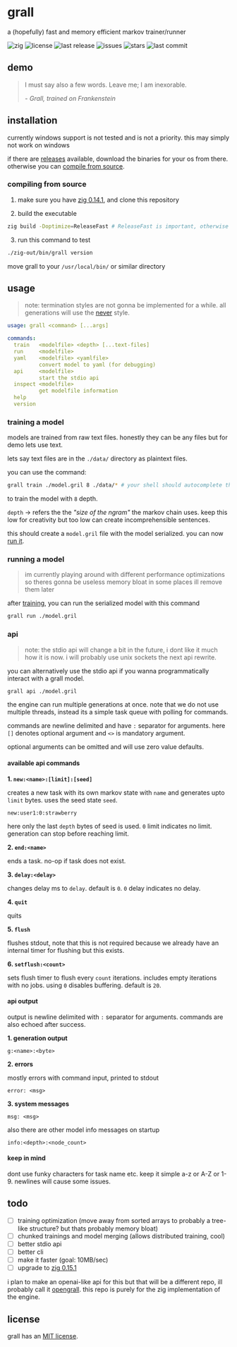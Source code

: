 # grall

a (hopefully) fast and memory efficient markov trainer/runner

![zig](https://img.shields.io/badge/zig-0.14.1-orange?style=flat-square)
![license](https://img.shields.io/badge/License-MIT-brightgreen?style=flat-square)
![last release](https://img.shields.io/github/release-date/dragsbruh/grall?style=flat-square)
![issues](https://img.shields.io/github/issues/dragsbruh/grall?style=flat-square)
![stars](https://img.shields.io/github/stars/dragsbruh/grall?style=flat-square)
![last commit](https://img.shields.io/github/last-commit/dragsbruh/grall?style=flat-square)

## demo

> I must say also a few words. Leave me; I am inexorable.
> 
> \- _Grall, trained on Frankenstein_

## installation

currently windows support is not tested and is not a priority. this may simply not work on windows

if there are [releases](https://github.com/dragsbruh/grall/releases) available, download
the binaries for your os from there. otherwise you can [compile from source](#compiling-from-source).

### compiling from source

1. make sure you have [zig 0.14.1](https://ziglang.org/download/), and clone this repository

2. build the executable

  ```bash
  zig build -Doptimize=ReleaseFast # ReleaseFast is important, otherwise its terribly slow
  ```

3. run this command to test

  ```bash
  ./zig-out/bin/grall version
  ```

  move grall to your `/usr/local/bin/` or similar directory

## usage

> note: termination styles are not gonna be implemented for a while. all generations will use the [never](./docs/termination.md#never) style.

```yaml
usage: grall <command> [...args]

commands:
  train   <modelfile> <depth> [...text-files]
  run     <modelfile>
  yaml    <modelfile> <yamlfile>
          convert model to yaml (for debugging)
  api     <modelfile>
          start the stdio api
  inspect <modelfile>
          get modelfile information
  help
  version
```

### training a model

models are trained from raw text files. honestly they can be any files but for demo lets use text.

lets say text files are in the `./data/` directory as plaintext files.

you can use the command:

```bash
grall train ./model.gril 8 ./data/* # your shell should autocomplete this
```

to train the model with `8` depth.

`depth` -> refers the the _"size of the ngram"_ the markov chain uses. keep this low for creativity but too
low can create incomprehensible sentences.

this should create a `model.gril` file with the model serialized. you can now [run it](#running-a-model).

### running a model

> im currently playing around with different performance optimizations so theres gonna be useless memory bloat in some places ill remove them later

after [training](#training-a-model), you can run the serialized model with this command

```bash
grall run ./model.gril
```

### api

> note: the stdio api will change a bit in the future, i dont like it much how it is now.
> i will probably use unix sockets the next api rewrite.

you can alternatively use the stdio api if you wanna programmatically interact with a grall model.

```bash
grall api ./model.gril
```

the engine can run multiple generations at once. note that we do not use multiple threads,
instead its a simple task queue with polling
for commands.

commands are newline delimited and have `:` separator for arguments.
here `[]` denotes optional argument and `<>` is mandatory argument.

optional arguments can be omitted and will use zero value defaults.

#### available api commands

**1. `new:<name>:[limit]:[seed]`**

creates a new task with its own markov state with `name` and generates upto `limit` bytes.
uses the seed state `seed`.

```
new:user1:0:strawberry
```

here only the last `depth` bytes of seed is used. `0` limit indicates no limit.
generation can stop before reaching limit.

**2. `end:<name>`**

ends a task. no-op if task does not exist.

**3. `delay:<delay>`**

changes delay ms to `delay`. default is `0`. `0` delay indicates no delay.

**4. `quit`**

quits

**5. `flush`**

flushes stdout, note that this is not required because we already have an internal timer for flushing but this exists.

**6. `setflush:<count>`**

sets flush timer to flush every `count` iterations. includes empty iterations with no jobs.
using `0` disables buffering. default is `20`.

#### api output

output is newline delimited with `:` separator for arguments.
commands are also echoed after success.

**1. generation output**

```
g:<name>:<byte>
```

**2. errors**

mostly errors with command input, printed to stdout

```
error: <msg>
```

**3. system messages**

```
msg: <msg>
```

also there are other model info messages on startup

```
info:<depth>:<node_count>
```

#### keep in mind

dont use funky characters for task name etc. keep it simple a-z or A-Z or 1-9.
newlines will cause some issues.

## todo

- [ ] training optimization (move away from sorted arrays to probably a tree-like structure? but thats probably memory bloat)
- [ ] chunked trainings and model merging (allows distributed training, cool)
- [ ] better stdio api
- [ ] better cli
- [ ] make it faster (goal: 10MB/sec)
- [ ] upgrade to [zig 0.15.1](https://ziglang.org/download/0.15.1/release-notes.html)

i plan to make an openai-like api for this but that will be a different repo,
ill probably call it [opengrall](https://github.com/dragsbruh/opengrall).
this repo is purely for the zig implementation of the engine.

## license

grall has an [MIT license](LICENSE.md).
